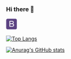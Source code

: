 ### Hi there 👋

<img src="https://github.com/fkozlicki/fkozlicki/blob/main/bs.svg" width="30" />

[![Top Langs](https://github-readme-stats.vercel.app/api/top-langs/?username=fkozlicki&layout=compact&theme=tokyonight)](https://github.com/fkozlicki/github-readme-stats)

[![Anurag's GitHub stats](https://github-readme-stats.vercel.app/api?username=fkozlicki&theme=tokyonight)](https://github.com/fkozlicki/github-readme-stats)
<!--
**fkozlicki/fkozlicki** is a ✨ _special_ ✨ repository because its `README.md` (this file) appears on your GitHub profile.

Here are some ideas to get you started:

- 🔭 I’m currently working on ...
- 🌱 I’m currently learning ...
- 👯 I’m looking to collaborate on ...
- 🤔 I’m looking for help with ...
- 💬 Ask me about ...
- 📫 How to reach me: ...
- 😄 Pronouns: ...
- ⚡ Fun fact: ...
-->
